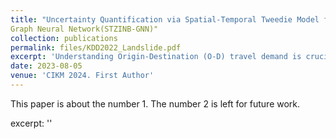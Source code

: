```yaml
---
title: "Uncertainty Quantification via Spatial-Temporal Tweedie Model for  Zero-inflated and Long-tail Travel Demand Prediction"
Graph Neural Network(STZINB-GNN)"
collection: publications
permalink: files/KDD2022_Landslide.pdf
excerpt: 'Understanding Origin-Destination (O-D) travel demand is crucial for transportation management. However, traditional spatial-temporal deep learning models grapple with addressing the sparse and long-tail characteristics in high-resolution O-D matrices '
date: 2023-08-05
venue: 'CIKM 2024. First Author'
---
```

This paper is about the number 1. The number 2 is left for future work.


excerpt: ''



